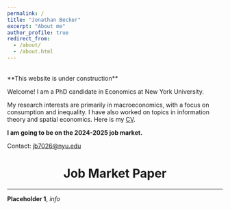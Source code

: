 ```yaml
---
permalink: /
title: "Jonathan Becker"
excerpt: "About me"
author_profile: true
redirect_from: 
  - /about/
  - /about.html
---
```


<br />
**This website is under construction**

Welcome! I am a PhD candidate in Economics at New York University.  

My research interests are primarily in macroeconomics, with a focus on consumption and inequality. I have also worked on topics in information theory and spatial economics. Here is my [CV](files/).

**I am going to be on the 2024-2025 job market.**

Contact: jb7026@nyu.edu 


# <center> Job Market Paper  </center>
- - -

**Placeholder 1**, *info* <br />

